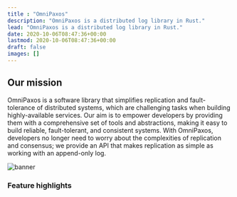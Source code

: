 ```yaml
---
title : "OmniPaxos"
description: "OmniPaxos is a distributed log library in Rust."
lead: "OmniPaxos is a distributed log library in Rust."
date: 2020-10-06T08:47:36+00:00
lastmod: 2020-10-06T08:47:36+00:00
draft: false
images: []
---
```


## Our mission
OmniPaxos is a software library that simplifies replication and fault-tolerance of distributed systems, which are challenging tasks when building highly-available services. Our aim is to empower developers by providing them with a comprehensive set of tools and abstractions, making it easy to build reliable, fault-tolerant, and consistent systems. With OmniPaxos, developers no longer need to worry about the complexities of replication and consensus; we provide an API that makes replication as simple as working with an append-only log.

![banner](../banner.png)

### Feature highlights
